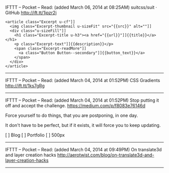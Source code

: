 
IFTTT – Pocket – Read: (added March 06, 2014 at 08:25AM)
suitcss/suit · GitHub
http://ift.tt/1ipzr2j

```
<article class="Excerpt u-cf"]]
  <img class="Excerpt-thumbnail u-sizeFit" src="{{src}}" alt=""]]
  <div class="u-sizeFill"]]
    <h1 class="Excerpt-title u-h3"><a href="{{url}}"]]{{title}}</a></h1>
    <p class="Excerpt-text"]]{{description}}</p>
    <span class="Excerpt-readMore"]]
      <a class="Button Button--secondary"]]{{button_text}}</a>
    </span>
  </div>
</article>
```

***

IFTTT – Pocket – Read: (added March 04, 2014 at 01:52PM)
CSS Gradients
http://ift.tt/1ks7gRg

***

IFTTT – Pocket – Read: (added March 04, 2014 at 01:52PM)
Stop putting it off and accept the challenge. 
https://medium.com/p/f8083e76146d

Force yourself to do things, that you are postponing, in one day.

It don't have to be perfect, but if it exists, it will force you to keep updating.

[ ] Blog
[ ] Portfolio
[ ] 500px

***

IFTTT – Pocket – Read: (added March 04, 2014 at 09:49PM)
On translate3d and layer creation hacks
http://aerotwist.com/blog/on-translate3d-and-layer-creation-hacks

***